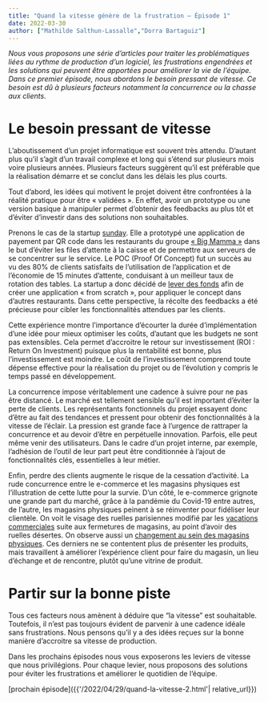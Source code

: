 ```yaml
---
title: "Quand la vitesse génère de la frustration – Épisode 1"
date: 2022-03-30
author: ["Mathilde Salthun-Lassalle","Dorra Bartaguiz"]
---
```


_Nous vous proposons une série d’articles pour traiter les problématiques liées au rythme de production d’un logiciel, les frustrations engendrées et les solutions qui peuvent être apportées pour améliorer la vie de l’équipe.
Dans ce premier épisode, nous abordons le besoin pressant de vitesse. Ce besoin est dû à plusieurs facteurs notamment la concurrence ou la chasse aux clients._

# Le besoin pressant de vitesse

L’aboutissement d’un projet informatique est souvent très attendu. D’autant plus qu’il s’agit d’un travail complexe et long qui s’étend sur plusieurs mois voire plusieurs années. Plusieurs facteurs suggèrent qu’il est préférable que la réalisation démarre et se conclut dans les délais les plus courts.

Tout d’abord, les idées qui motivent le projet doivent être confrontées à la réalité pratique pour être « validées ». En effet, avoir un prototype ou une version basique à manipuler permet d’obtenir des feedbacks au plus tôt et d’éviter d’investir dans des solutions non souhaitables.

Prenons le cas de la startup [sunday](https://sundayapp.com/). Elle a prototypé une application de payement par QR code dans les restaurants du groupe [« Big Mamma »](https://www.bigmammagroup.com/fr/accueil) dans le but d’éviter les files d’attente à la caisse et de permettre aux serveurs de se concentrer sur le service. Le POC (Proof Of Concept) fut un succès au vu des 80% de clients satisfaits de l’utilisation de l’application et de l’économie de 15 minutes d’attente, conduisant à un meilleur taux de rotation des tables. La startup a donc décidé de [lever des fonds](https://techcrunch.com/2021/04/14/sunday-raises-24-million-seed-round-to-build-a-fast-restaurant-checkout-flow/?guccounter=1&guce_referrer=aHR0cHM6Ly9ib2FyZHMuZ3JlZW5ob3VzZS5pby8&guce_referrer_sig=AQAAADrP94E_HMn_lPop93ZQb-An0JdZT47e0E-qbG8m74omhZEuuwwo3Tm3lgox4-4KCS9ExahO7yr_-tEIyn72HZfBVOo0MwrHkYJY2A-GVXi_ZBOFPGs8r7b8GC0I3uPjgkxSLvTEAmyNchsixzx7ZM6ZFz93aXw3o9MwZK2oMOY6) afin de créer une application « from scratch », pour appliquer le concept dans d’autres restaurants. Dans cette perspective, la récolte des feedbacks a été précieuse pour cibler les fonctionnalités attendues par les clients.

Cette expérience montre l’importance d’écourter la durée d’implémentation d’une idée pour mieux optimiser les coûts, d’autant que les budgets ne sont pas extensibles. Cela permet d’accroitre le retour sur investissement (ROI : Return On Investment) puisque plus la rentabilité est bonne, plus l’investissement est moindre. Le coût de l’investissement comprend toute dépense effective pour la réalisation du projet ou de l’évolution y compris le temps passé en développement.

La concurrence impose véritablement une cadence à suivre pour ne pas être distancé. Le marché est tellement sensible qu’il est important d’éviter la perte de clients. Les représentants fonctionnels du projet essayent donc d’être au fait des tendances et pressent pour obtenir des fonctionnalités à la vitesse de l’éclair. La pression est grande face à l’urgence de rattraper la concurrence et au devoir d’être en perpétuelle innovation. Parfois, elle peut même venir des utilisateurs. Dans le cadre d’un projet interne, par exemple, l’adhésion de l’outil de leur part peut être conditionnée à l’ajout de fonctionnalités clés, essentielles à leur métier.

Enfin, perdre des clients augmente le risque de la cessation d’activité. La rude concurrence entre le e-commerce et les magasins physiques est l’illustration de cette lutte pour la survie. D’un côté, le e-commerce grignote une grande part du marché, grâce à la pandémie du Covid-19 entre autres, de l’autre, les magasins physiques peinent à se réinventer pour fidéliser leur clientèle. On voit le visage des ruelles parisiennes modifié par les [vacations commerciales](https://fr.fashionnetwork.com/news/La-vacance-commerciale-se-renforce-sur-certains-axes-parisiens,1320942.html) suite aux fermetures de magasins, au point d’avoir des ruelles désertes. On observe aussi un [changement au sein des magasins physiques](https://www.journaldunet.com/retail/1419998-le-magasin-physique-est-mort-vive-le-magasin-physique/). Ces derniers ne se contentent plus de présenter les produits, mais travaillent à améliorer l’expérience client pour faire du magasin, un lieu d’échange et de rencontre, plutôt qu’une vitrine de produit.
# Partir sur la bonne piste

Tous ces facteurs nous amènent à déduire que “la vitesse” est souhaitable. Toutefois, il n’est pas toujours évident de parvenir à une cadence idéale sans frustrations. Nous pensons qu’il y a des idées reçues sur la bonne manière d’accroitre sa vitesse de production.

Dans les prochains épisodes nous vous exposerons les leviers de vitesse que nous privilégions. Pour chaque levier, nous proposons des solutions pour éviter les frustrations et améliorer le quotidien de l’équipe.

[prochain épisode]({{'/2022/04/29/quand-la-vitesse-2.html'| relative_url}})
